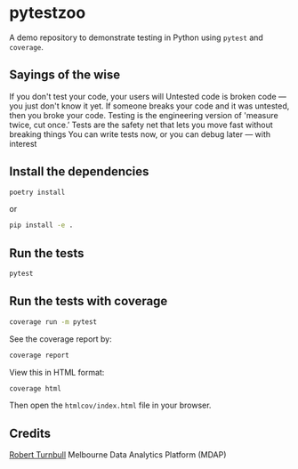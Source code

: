 # pytestzoo

A demo repository to demonstrate testing in Python using `pytest` and `coverage`.

## Sayings of the wise

If you don't test your code, your users will
Untested code is broken code — you just don't know it yet.
If someone breaks your code and it was untested, then you broke your code.
Testing is the engineering version of 'measure twice, cut once.’
Tests are the safety net that lets you move fast without breaking things
You can write tests now, or you can debug later — with interest

## Install the dependencies

```bash
poetry install
```
or 
```bash
pip install -e .
```

## Run the tests

```bash
pytest
```

## Run the tests with coverage

```bash
coverage run -m pytest
```

See the coverage report by:

```bash
coverage report
```

View this in HTML format:

```bash
coverage html
```

Then open the `htmlcov/index.html` file in your browser.

## Credits

[Robert Turnbull](https://robturnbull.com) Melbourne Data Analytics Platform (MDAP)

